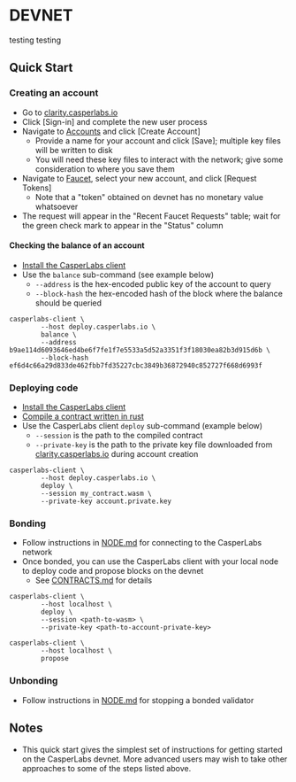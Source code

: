 # DEVNET
testing testing
## Quick Start

### Creating an account

* Go to [clarity.casperlabs.io](https://clarity.casperlabs.io/)
* Click [Sign-in] and complete the new user process
* Navigate to [Accounts](https://clarity.casperlabs.io/#/accounts) and click [Create Account]
  - Provide a name for your account and click [Save]; multiple key files will be written to disk
  - You will need these key files to interact with the network; give some consideration to where you save them
* Navigate to [Faucet](https://clarity.casperlabs.io/#/faucet), select your new account, and click [Request Tokens]
  - Note that a "token" obtained on devnet has no monetary value whatsoever
* The request will appear in the "Recent Faucet Requests" table; wait for the green check mark to appear in the "Status" column

#### Checking the balance of an account

* [Install the CasperLabs client](INSTALL.md)
* Use the `balance` sub-command (see example below)
  * `--address` is the hex-encoded public key of the account to query
  * `--block-hash` the hex-encoded hash of the block where the balance should be queried
```
casperlabs-client \
        --host deploy.casperlabs.io \
        balance \
        --address b9ae114d6093646ed4be6f7fe1f7e5533a5d52a3351f3f18030ea82b3d915d6b \
        --block-hash ef6d4c66a29d833de462fbb7fd35227cbc3849b36872940c852727f668d6993f
```

### Deploying code

* [Install the CasperLabs client](INSTALL.md)
* [Compile a contract written in rust](CONTRACTS.md)
* Use the CasperLabs client `deploy` sub-command (example below)
  - `--session` is the path to the compiled contract
  - `--private-key` is the path to the private key file downloaded from [clarity.casperlabs.io](https://clarity.casperlabs.io/) during account creation
```
casperlabs-client \
        --host deploy.casperlabs.io \
        deploy \
        --session my_contract.wasm \
        --private-key account.private.key
```

### Bonding

* Follow instructions in [NODE.md](NODE.md) for connecting to the CasperLabs network
* Once bonded, you can use the CasperLabs client with your local node to deploy code and propose blocks on the devnet
  - See [CONTRACTS.md](CONTRACTS.md) for details
```
casperlabs-client \
        --host localhost \
        deploy \
        --session <path-to-wasm> \
        --private-key <path-to-account-private-key>

casperlabs-client \
        --host localhost \
        propose
```

### Unbonding

* Follow instructions in [NODE.md](NODE.md) for stopping a bonded validator

## Notes

* This quick start gives the simplest set of instructions for getting started on the CasperLabs devnet. More advanced users may wish to take other approaches to some of the steps listed above.
